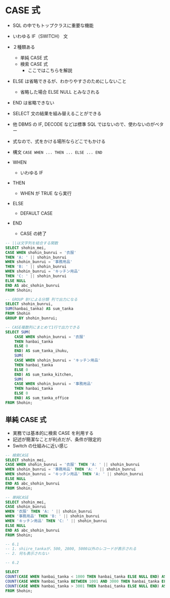 # CASE 式

- SQL の中でもトップクラスに重要な機能
- いわゆる IF（SWITCH） 文
- ２種類ある
  - 単純 CASE 式
  - 検索 CASE 式
    - ここではこちらを解説
- ELSE は省略できるが、わかりやすさのためにしないこと
  - 省略した場合 ELSE NULL とみなされる
- END は省略できない
- SELECT 文の結果を組み替えることができる
- 他 DBMS の IF, DECODE などは標準 SQL ではないので、使わないのがベター
- 式なので、式をかける場所ならどこでもかける
- 構文
  `CASE WHEN ... THEN ... ELSE ... END`

- WHEN
  - いわゆる IF
- THEN
  - WHEN が TRUE なら実行
- ELSE
  - DEFAULT CASE
- END
  - CASE の終了

```sql
-- ||は文字列を結合する関数
SELECT shohin_mei,
CASE WHEN shohin_bunrui = '衣服'
THEN 'A: ' || shohin_bunrui
WHEN shohin_bunrui = '事務用品'
THEN 'B: ' || shohin_bunrui
WHEN shohin_bunrui = 'キッチン用品'
THEN 'C: ' || shohin_bunrui
ELSE NULL
END AS abc_shohin_bunrui
FROM Shohin;

-- GROUP BYによる分類 列で出力になる
SELECT shohin_bunrui,
SUM(hanbai_tanka) AS sum_tanka
FROM Shohin
GROUP BY shohin_bunrui;

-- CASE複数列にまとめて1行で出力できる
SELECT SUM(
    CASE WHEN shohin_bunrui = '衣服'
    THEN hanbai_tanka
    ELSE 0
    END) AS sum_tanka_ihuku,
    SUM(
    CASE WHEN shohin_bunrui = 'キッチン用品'
    THEN hanbai_tanka
    ELSE 0
    END) AS sum_tanka_kitchen,
    SUM(
    CASE WHEN shohin_bunrui = '事務用品'
    THEN hanbai_tanka
    ELSE 0
    END) AS sum_tanka_office
FROM Shohin;
```

## 単純 CASE 式

- 実務では基本的に検索 CASE を利用する
- 記述が簡潔なことが利点だが、条件が限定的
- Switch の仕組みに近い感じ

```sql
-- 検索CASE
SELECT shohin_mei,
CASE WHEN shohin_bunrui = '衣服' THEN 'A: ' || shohin_bunrui
WHEN shohin_bunrui = '事務用品' THEN 'A: ' || shohin_bunrui
WHEN shohin_bunrui = 'キッチン用品' THEN 'A: ' || shohin_bunrui
ELSE NULL
END AS abc_shohin_bunrui
FROM Shohin;

-- 単純CASE
SELECT shohin_mei,
CASE shohin_bunrui
WHEN '衣服' THEN 'A: ' || shohin_bunrui
WHEN '事務用品' THEN 'B: ' || shohin_bunrui
WHEN 'キッチン用品' THEN 'C: ' || shohin_bunrui
ELSE NULL
END AS abc_shohin_bunrui
FROM Shohin;
```

```sql
-- 6.1
-- 1. shiire_tankaが、500, 2800, 5000以外のレコードが表示される
-- 2. 何も表示されない

-- 6.2

SELECT
COUNT(CASE WHEN hanbai_tanka < 1000 THEN hanbai_tanka ELSE NULL END) AS low_price,
COUNT(CASE WHEN hanbai_tanka BETWEEN 1001 AND 3000 THEN hanbai_tanka ELSE NULL END) AS mid_price,
COUNT(CASE WHEN hanbai_tanka > 3001 THEN hanbai_tanka ELSE NULL END) AS high_price
FROM Shohin;
```
